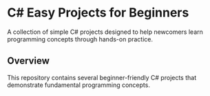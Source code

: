# C# Easy Projects for Beginners

A collection of simple C# projects designed to help newcomers learn programming concepts through hands-on practice.

## Overview

This repository contains several beginner-friendly C# projects that demonstrate fundamental programming concepts.
